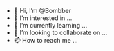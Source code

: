 - 👋 Hi, I’m @Bombber
- 👀 I’m interested in ...
- 🌱 I’m currently learning ...
- 💞️ I’m looking to collaborate on ...
- 📫 How to reach me ...

<!---
Bombber/Bombber is a ✨ special ✨ repository because its `README.md` (this file) appears on your GitHub profile.
You can click the Preview link to take a look at your changes.
--->
